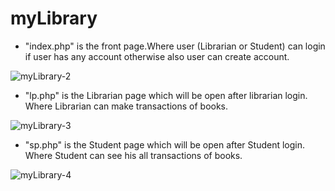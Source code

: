 # myLibrary

- "index.php" is the front page.Where user (Librarian or Student) can login if user has any account otherwise also user can create account. 

![myLibrary-2](https://user-images.githubusercontent.com/69786385/110113140-ae8fce00-7dd8-11eb-99cd-79e9f81b3438.JPG)

- "lp.php" is the Librarian page which will be open after librarian login. Where Librarian can make transactions of books.

![myLibrary-3](https://user-images.githubusercontent.com/69786385/110113147-b3ed1880-7dd8-11eb-9313-de7c53544ad2.JPG)

- "sp.php" is the Student page which will be open after Student login. Where Student can see his  all transactions of books.

![myLibrary-4](https://user-images.githubusercontent.com/69786385/110113163-b64f7280-7dd8-11eb-9564-c7dcb4369ef1.JPG)
